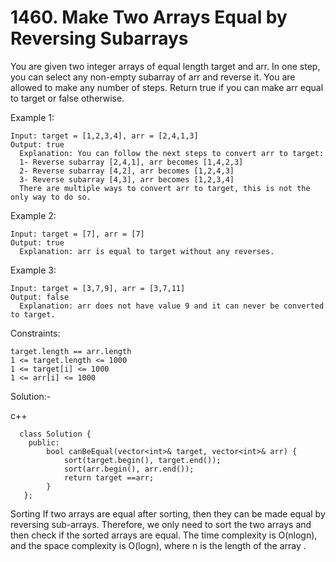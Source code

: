 # 1460. Make Two Arrays Equal by Reversing Subarrays

  You are given two integer arrays of equal length target and arr. In one step,
  you can select any non-empty subarray of arr and reverse it. You are allowed
  to make any number of steps.
  Return true if you can make arr equal to target or false otherwise.

Example 1:

    Input: target = [1,2,3,4], arr = [2,4,1,3]
    Output: true
      Explanation: You can follow the next steps to convert arr to target:
      1- Reverse subarray [2,4,1], arr becomes [1,4,2,3]
      2- Reverse subarray [4,2], arr becomes [1,2,4,3]
      3- Reverse subarray [4,3], arr becomes [1,2,3,4]
      There are multiple ways to convert arr to target, this is not the only way to do so.

Example 2:

    Input: target = [7], arr = [7]
    Output: true
      Explanation: arr is equal to target without any reverses.
Example 3:

    Input: target = [3,7,9], arr = [3,7,11]
    Output: false
      Explanation: arr does not have value 9 and it can never be converted to target.
 
Constraints:

    target.length == arr.length
    1 <= target.length <= 1000
    1 <= target[i] <= 1000
    1 <= arr[i] <= 1000

Solution:-

  c++

      class Solution {
        public:
            bool canBeEqual(vector<int>& target, vector<int>& arr) {
                sort(target.begin(), target.end());
                sort(arr.begin(), arr.end());
                return target ==arr;
            }
       };

 Sorting
      If two arrays are equal after sorting, then they can be made equal by reversing sub-arrays.
      Therefore, we only need to sort the two arrays and then check if the sorted arrays are equal.
      The time complexity is O(nlogn), and the space complexity is O(logn), where n is the length of the array .
